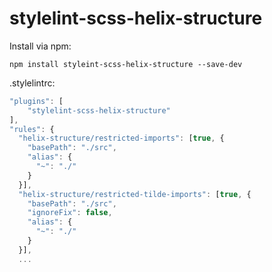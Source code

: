 # stylelint-scss-helix-structure

Install via npm:
```
npm install styleint-scss-helix-structure --save-dev
```

.stylelintrc:
```javascript
"plugins": [
    "stylelint-scss-helix-structure"
],
"rules": {
  "helix-structure/restricted-imports": [true, { 
    "basePath": "./src",
    "alias": {
      "~": "./"
    }
  }],
  "helix-structure/restricted-tilde-imports": [true, { 
    "basePath": "./src",
    "ignoreFix": false,
    "alias": {
      "~": "./"
    }
  }],
  ...
```
 
